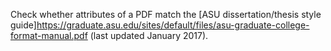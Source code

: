 Check whether attributes of a PDF match the
[ASU dissertation/thesis style guide]<https://graduate.asu.edu/sites/default/files/asu-graduate-college-format-manual.pdf>
(last updated January 2017).
